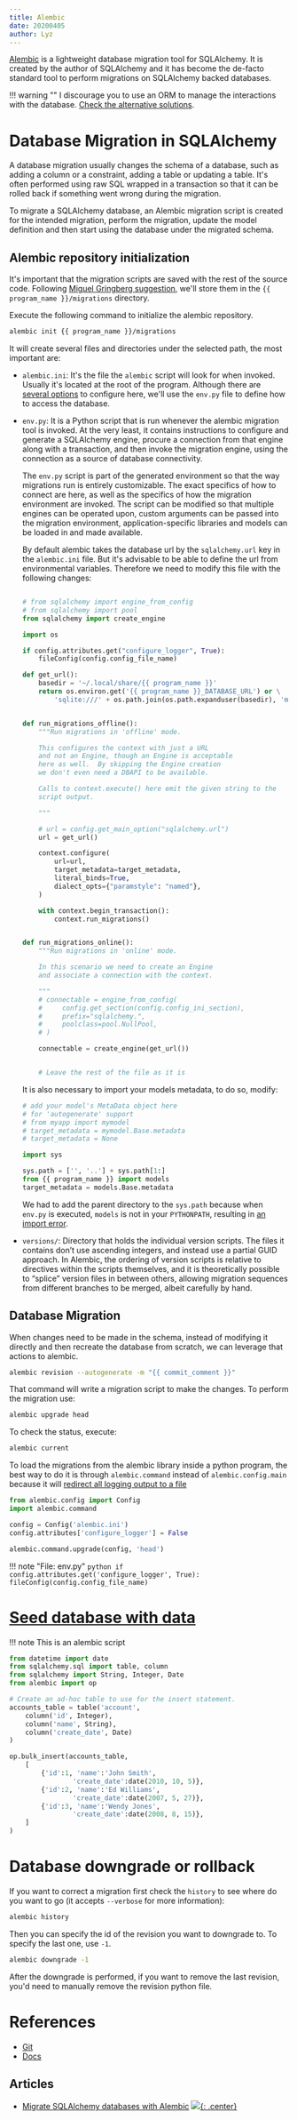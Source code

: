 ```yaml
---
title: Alembic
date: 20200405
author: Lyz
---
```


[Alembic](http://alembic.readthedocs.org/en/latest/) is a lightweight database
migration tool for SQLAlchemy. It is created by the author of SQLAlchemy and it
has become the de-facto standard tool to perform migrations on SQLAlchemy backed
databases.

!!! warning ""
    I discourage you to use an ORM to manage the interactions with the
    database. [Check the alternative solutions](orm_builder_query_or_raw_sql.md).

# Database Migration in SQLAlchemy

A database migration usually changes the schema of a database, such as adding
a column or a constraint, adding a table or updating a table. It's often
performed using raw SQL wrapped in a transaction so that it can be rolled back
if something went wrong during the migration.

To migrate a SQLAlchemy database, an Alembic migration script is created for the
intended migration, perform the migration, update the model definition and then
start using the database under the migrated schema.

## Alembic repository initialization

It's important that the migration scripts are saved with the rest of the source
code. Following [Miguel Gringberg
suggestion](https://blog.miguelgrinberg.com/post/the-flask-mega-tutorial-part-iv-database),
we'll store them in the `{{ program_name }}/migrations` directory.

Execute the following command to initialize the alembic repository.

```bash
alembic init {{ program_name }}/migrations
```

It will create several files and directories under the selected path, the most
important are:

* `alembic.ini`: It's the file the `alembic` script will look for when invoked.
    Usually it's located at the root of the program. Although there are [several
    options](https://alembic.sqlalchemy.org/en/latest/tutorial.html#editing-the-ini-file)
    to configure here, we'll use the `env.py` file to define how to access the
    database.
* `env.py`: It is a Python script that is run whenever the alembic migration
    tool is invoked. At the very least, it contains instructions to configure
    and generate a SQLAlchemy engine, procure a connection from that engine
    along with a transaction, and then invoke the migration engine, using the
    connection as a source of database connectivity.

    The `env.py` script is part of the generated environment so that the way
    migrations run is entirely customizable. The exact specifics of how to
    connect are here, as well as the specifics of how the migration environment
    are invoked. The script can be modified so that multiple engines can be
    operated upon, custom arguments can be passed into the migration
    environment, application-specific libraries and models can be loaded in and
    made available.

    By default alembic takes the database url by the `sqlalchemy.url` key in the
    `alembic.ini` file. But it's advisable to be able to define the url from
    environmental variables. Therefore we need to modify this file with the
    following changes:

    ```python

    # from sqlalchemy import engine_from_config
    # from sqlalchemy import pool
    from sqlalchemy import create_engine

    import os

    if config.attributes.get("configure_logger", True):
        fileConfig(config.config_file_name)

    def get_url():
        basedir = '~/.local/share/{{ program_name }}'
        return os.environ.get('{{ program_name }}_DATABASE_URL') or \
            'sqlite:///' + os.path.join(os.path.expanduser(basedir), 'main.db')


    def run_migrations_offline():
        """Run migrations in 'offline' mode.

        This configures the context with just a URL
        and not an Engine, though an Engine is acceptable
        here as well.  By skipping the Engine creation
        we don't even need a DBAPI to be available.

        Calls to context.execute() here emit the given string to the
        script output.

        """

        # url = config.get_main_option("sqlalchemy.url")
        url = get_url()

        context.configure(
            url=url,
            target_metadata=target_metadata,
            literal_binds=True,
            dialect_opts={"paramstyle": "named"},
        )

        with context.begin_transaction():
            context.run_migrations()


    def run_migrations_online():
        """Run migrations in 'online' mode.

        In this scenario we need to create an Engine
        and associate a connection with the context.

        """
        # connectable = engine_from_config(
        #     config.get_section(config.config_ini_section),
        #     prefix="sqlalchemy.",
        #     poolclass=pool.NullPool,
        # )

        connectable = create_engine(get_url())


        # Leave the rest of the file as it is
    ```

    It is also necessary to import your models metadata, to do so, modify:

    ```python
    # add your model's MetaData object here
    # for 'autogenerate' support
    # from myapp import mymodel
    # target_metadata = mymodel.Base.metadata
    # target_metadata = None

    import sys

    sys.path = ['', '..'] + sys.path[1:]
    from {{ program_name }} import models
    target_metadata = models.Base.metadata
    ```

    We had to add the parent directory to the `sys.path` because when `env.py` is
    executed, `models` is not in your `PYTHONPATH`, resulting in [an import
    error](https://stackoverflow.com/questions/57468141/alembic-modulenotfounderror-in-env-py).

* `versions/`: Directory that holds the individual version scripts. The files it
    contains don’t use ascending integers, and instead use a partial GUID
    approach. In Alembic, the ordering of version scripts is relative to
    directives within the scripts themselves, and it is theoretically possible
    to “splice” version files in between others, allowing migration sequences
    from different branches to be merged, albeit carefully by hand.

## Database Migration

When changes need to be made in the schema, instead of modifying it directly and
then recreate the database from scratch, we can leverage that actions to
alembic.

```bash
alembic revision --autogenerate -m "{{ commit_comment }}"
```

That command will write a migration script to make the changes. To perform the
migration use:

```bash
alembic upgrade head
```

To check the status, execute:

```bash
alembic current
```

To load the migrations from the alembic library inside a python program, the
best way to do it is through `alembic.command` instead of `alembic.config.main`
because it will [redirect all logging output to a file](https://stackoverflow.com/questions/42427487/using-alembic-config-main-redirects-log-output)

```python
from alembic.config import Config
import alembic.command

config = Config('alembic.ini')
config.attributes['configure_logger'] = False

alembic.command.upgrade(config, 'head')
```

!!! note "File: env.py"
    ```python
    if config.attributes.get('configure_logger', True):
        fileConfig(config.config_file_name)
    ```


# [Seed database with data](https://stackoverflow.com/questions/19334604/creating-seed-data-in-a-flask-migrate-or-alembic-migration)

!!! note
    This is an alembic script

```python
from datetime import date
from sqlalchemy.sql import table, column
from sqlalchemy import String, Integer, Date
from alembic import op

# Create an ad-hoc table to use for the insert statement.
accounts_table = table('account',
    column('id', Integer),
    column('name', String),
    column('create_date', Date)
)

op.bulk_insert(accounts_table,
    [
        {'id':1, 'name':'John Smith',
                'create_date':date(2010, 10, 5)},
        {'id':2, 'name':'Ed Williams',
                'create_date':date(2007, 5, 27)},
        {'id':3, 'name':'Wendy Jones',
                'create_date':date(2008, 8, 15)},
    ]
)
```

# Database downgrade or rollback

If you want to correct a migration first check the `history` to see where do you
want to go (it accepts `--verbose` for more information):

```bash
alembic history
```

Then you can specify the id of the revision you want to downgrade to. To specify
the last one, use `-1`.

```bash
alembic downgrade -1
```

After the downgrade is performed, if you want to remove the last revision, you'd
need to manually remove the revision python file.

# References

* [Git](https://github.com/sqlalchemy/alembic)
* [Docs](https://alembic.sqlalchemy.org/en/latest/)

## Articles

* [Migrate SQLAlchemy databases with Alembic](https://www.pythoncentral.io/migrate-sqlalchemy-databases-alembic/)
[![](not-by-ai.svg){: .center}](https://notbyai.fyi)
